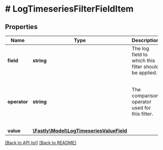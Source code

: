 # # LogTimeseriesFilterFieldItem

## Properties

Name | Type | Description | Notes
------------ | ------------- | ------------- | -------------
**field** | **string** | The log field to which this filter should be applied. | [optional] 
**operator** | **string** | The comparison operator used for this filter. | [optional]  [one of: 'eq', 'ends-with', 'in', 'not_in', 'gt', 'gte', 'lt', 'lte']
**value** | [**\Fastly\Model\LogTimeseriesValueField**](LogTimeseriesValueField.md) |  | [optional] 


[[Back to API list]](../../README.md#endpoints) [[Back to README]](../../README.md)
